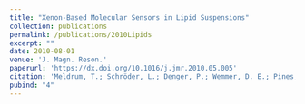 ```yaml
---
title: "Xenon-Based Molecular Sensors in Lipid Suspensions"
collection: publications
permalink: /publications/2010Lipids
excerpt: ""
date: 2010-08-01
venue: 'J. Magn. Reson.'
paperurl: 'https://dx.doi.org/10.1016/j.jmr.2010.05.005'
citation: 'Meldrum, T.; Schröder, L.; Denger, P.; Wemmer, D. E.; Pines, A. <i>J. Magn. Reson.</i> <b>2010,</b> <i>205,</i> 242–246. (Cover article.)'
pubind: "4"
---
```

